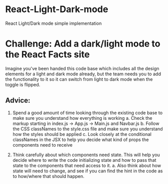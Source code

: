 # React-Light-Dark-mode
React Light/Dark mode simple implementation

# Challenge: Add a dark/light mode to the React Facts site

Imagine you've been handed this code base which includes
all the design elements for a light and dark mode already,
but the team needs you to add the functionality to it so
it can switch from light to dark mode when the toggle is
flipped.

## Advice:
1. Spend a good amount of time looking through the existing
code base to make sure you understand how everything is
working
    a. Check the markup starting in index.js -> App.js
    -> Main.js and Navbar.js
    b. Follow the CSS classNames to the style.css file
    and make sure you understand how the styles should
    be applied
    c. Look closely at the conditional classNames in
    the JSX to help you decide what kind of props
    the components need to receive

2. Think carefully about which components need state.
This will help you decide where to write the code
initializing state and how to pass that state to
the components that need access to it.
    a. Also think about how state will need to change,
    and see if you can find the hint in the code as
    to how/where that should happen.